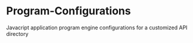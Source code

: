 # Program-Configurations
Javacript application program engine configurations for a customized API directory
